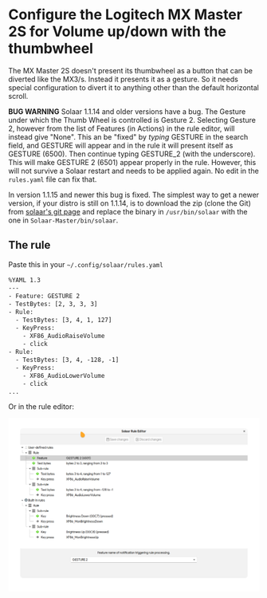 # Configure the Logitech MX Master 2S for Volume up/down with the thumbwheel
The MX Master 2S doesn't present its thumbwheel as a button that can be diverted like the MX3/s.
Instead it presents it as a gesture. So it needs special configuration to divert it to anything other than the default horizontal scroll.

**BUG WARNING**
Solaar 1.1.14 and older versions have a bug. The Gesture under which the Thumb Wheel is controlled is Gesture 2. 
Selecting Gesture 2, however from the list of Features (in Actions) in the rule editor, will instead give "None". 
This an be "fixed" by *typing* GESTURE in the search field, and GESTURE will appear and in the rule it will present itself as GESTURE (6500). Then continue typing GESTURE_2 (with the underscore).
This will make GESTURE 2 (6501) appear properly in the rule. 
However, this will not survive a Solaar restart and needs to be applied again. 
No edit in the ```rules.yaml``` file can fix that.

In version 1.1.15 and newer this bug is fixed. The simplest way to get a newer version, if your distro is still on 1.1.14, is to download the zip (clone the Git) from [solaar's git page](https://github.com/pwr-Solaar/Solaar) and replace the binary in ```/usr/bin/solaar``` with the one in ```Solaar-Master/bin/solaar```.

## The rule
Paste this in your ```~/.config/solaar/rules.yaml```
~~~
%YAML 1.3
---
- Feature: GESTURE 2
- TestBytes: [2, 3, 3, 3]
- Rule:
  - TestBytes: [3, 4, 1, 127]
  - KeyPress:
    - XF86_AudioRaiseVolume
    - click
- Rule:
  - TestBytes: [3, 4, -128, -1]
  - KeyPress:
    - XF86_AudioLowerVolume
    - click
...
~~~

Or in the rule editor:

![Solaar](../assets/Screenshot%20From%202025-10-24%2000-44-25.png)

